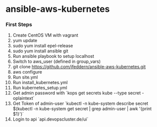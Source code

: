 # ansible-aws-kubernetes

### First Steps

1. Create CentOS VM with vagrant
2. yum update
3. sudo yum install epel-release
4. sudo yum install ansible git
5. Run ansible playbook to setup localhost
6. Switch to aws_user (defined in group_vars)
7. git clone https://github.com/jfeddern/ansible-aws-kubernetes.git
8. aws configure
9. Run site.yml
10. Run install_kubernetes.yml
11. Run kubernetes_setup.yml
12. Get admin password with ´kops get secrets kube --type secret -oplaintext´
13. Get Token of admin-user ´kubectl -n kube-system describe secret $(kubectl -n kube-system get secret | grep admin-user | awk '{print $1}')´
14. Login to api ´api.devopscluster.de/ui´